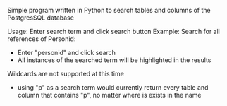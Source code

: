 Simple program written in Python to search tables and columns of the PostgresSQL database

Usage: Enter search term and click search button
Example: Search for all references of Personid:
- Enter "personid" and click search
- All instances of the searched term will be highlighted in the results

Wildcards are not supported at this time
- using "p" as a search term would currently return every table and column that contains "p", no matter where is exists in the name

